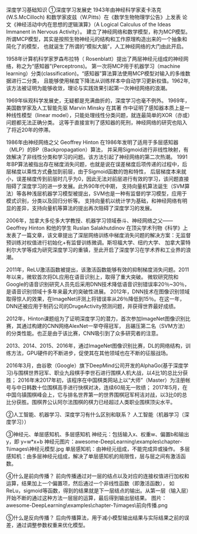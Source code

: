 深度学习基础知识
①深度学习发展史
   1943年由神经科学家麦卡洛克(W.S.McCilloch) 和数学家皮兹（W.Pitts）在《数学生物物理学公告》上发表
 论文《神经活动中内在思想的逻辑演算》（A Logical Calculus of the Ideas Immanent in Nervous Activity）。
 建立了神经网络和数学模型，称为MCP模型。所谓MCP模型，其实是按照生物神经元的结构和工作原理构造出来的一个抽象和简化了的模型，
 也就诞生了所谓的“模拟大脑”，人工神经网络的大门由此开启。
 
   1958年计算机科学家罗森布拉特（ Rosenblatt）提出了两层神经元组成的神经网络，称之为“感知器”(Perceptrons)。
 第一次将MCP用于机器学习（machine learning）分类(classification)。“感知器”算法算法使用MCP模型对输入的多维数据进行二分类，
 且能够使用梯度下降法从训练样本中自动学习更新权值。1962年,该方法被证明为能够收敛，理论与实践效果引起第一次神经网络的浪潮。
 
   1969年纵观科学发展史，无疑都是充满曲折的，深度学习也毫不例外。 1969年，美国数学家及人工智能先驱 Marvin Minsky 在其著
 作中证明了感知器本质上是一种线性模型（linear model），只能处理线性分类问题，就连最简单的XOR（亦或）问题都无法正确分类。
 这等于直接宣判了感知器的死刑，神经网络的研究也陷入了将近20年的停滞。
 
   1986年由神经网络之父 Geoffrey Hinton 在1986年发明了适用于多层感知器（MLP）的BP（Backpropagation）算法，
 并采用Sigmoid进行非线性映射，有效解决了非线性分类和学习的问题。该方法引起了神经网络的第二次热潮。
   1991年BP算法被指出存在梯度消失问题，也就是说在误差梯度后项传递的过程中，后层梯度以乘性方式叠加到前层，由于Sigmoid函数的饱和特性，
 后层梯度本来就小，误差梯度传到前层时几乎为0，因此无法对前层进行有效的学习，该问题直接阻碍了深度学习的进一步发展。此外90年代中期，
 支持向量机算法诞生（SVM算法）等各种浅层机器学习模型被提出，SVM也是一种有监督的学习模型，应用于模式识别，分类以及回归分析等。
 支持向量机以统计学为基础，和神经网络有明显的差异，支持向量机等算法的提出再次阻碍了深度学习的发展。
 
   2006年，加拿大多伦多大学教授、机器学习领域泰斗、神经网络之父—— Geoffrey Hinton 和他的学生 Ruslan Salakhutdinov 在顶尖学术刊物《科学》上
 发表了一篇文章，该文章提出了深层网络训练中梯度消失问题的解决方案：无监督预训练对权值进行初始化+有监督训练微调。斯坦福大学、纽约大学、
 加拿大蒙特利尔大学等成为研究深度学习的重镇，至此开启了深度学习在学术界和工业界的浪潮。
 
   2011年，ReLU激活函数被提出，该激活函数能够有效的抑制梯度消失问题。2011年以来，微软首次将DL应用在语音识别上，取得了重大突破。
 微软研究院和Google的语音识别研究人员先后采用DNN技术降低语音识别错误率20％~30％，是语音识别领域十多年来最大的突破性进展。
 2012年，DNN技术在图像识别领域取得惊人的效果，在ImageNet评测上将错误率从26％降低到15％。在这一年，DNN还被应用于制药公司的DrugeActivity预测问题，并获得世界最好成绩。
 
   2012年，Hinton课题组为了证明深度学习的潜力，首次参加ImageNet图像识别比赛，其通过构建的CNN网络AlexNet一举夺得冠军，
 且碾压第二名（SVM方法）的分类性能。也正是由于该比赛，CNN吸引到了众多研究者的注意。
 
   2013、2014、2015、2016年，通过ImageNet图像识别比赛，DL的网络结构，训练方法，GPU硬件的不断进步，促使其在其他领域也在不断的征服战场。
   
   2016年3月，由谷歌（Google）旗下DeepMind公司开发的AlphaGo(基于深度学习)与围棋世界冠军、职业九段棋手李世石进行围棋人机大战，以4比1的总比分获胜；
   2016年末2017年初，该程序在中国棋类网站上以“大师”（Master）为注册帐号与中日韩数十位围棋高手进行快棋对决，连续60局无一败绩；
   2017年5月，在中国乌镇围棋峰会上，它与排名世界第一的世界围棋冠军柯洁对战，以3比0的总比分获胜。围棋界公认阿尔法围棋的棋力已经超过人类职业围棋顶尖水平。



②人工智能、机器学习、深度学习有什么区别和联系？
 人工智能（机器学习（深度学习））
 
 
 
③神经元、单层感知机、多层感知机
 神经元：包括输入x、权重w、偏置b和输出y，即 y=w*x+b 
         神经元图片：awesome-DeepLearning\examples\chapter-1\images\神经元模型.jpg
 单层感知机：由神经元组成，不能完成异或操作。
 多层感知机：由多层神经元组成，解决了单层感知机的局限性，层与层之间有激活函数。



④什么是前向传播？
   前向传播通过对一层的结点以及对应的连接权值进行加权和运算，结果加上一个偏置项，然后通过一个非线性函数（即激活函数），
 如ReLu，sigmoid等函数，得到的结果就是下一层结点的输出。从第一层（输入层）开始不断的通过这种方法一层层的运算，最后得到输出层结果。
 图片：awesome-DeepLearning\examples\chapter-1\images\前向传播.png
 
 
 
⑤什么是反向传播？
   后向传播算法，用于减小模型输出结果与实际结果之前的误差，通过调整参数权重来优化模型。